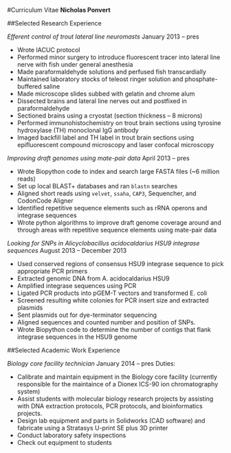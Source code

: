 #Curriculum Vitae
**Nicholas Ponvert**

##Selected Research Experience

*Efferent control of trout lateral line neuromasts*
January 2013 – pres

* Wrote IACUC protocol
* Performed minor surgery to introduce fluorescent tracer into lateral line nerve with fish under general anesthesia
* Made paraformaldehyde solutions and perfused fish transcardially
* Maintained laboratory stocks of teleost ringer solution and phosphate-buffered saline
* Made microscope slides subbed with gelatin and chrome alum
* Dissected brains and lateral line nerves out and postfixed in paraformaldehyde
* Sectioned brains using a cryostat (section thickness – 8 microns)
* Performed immunohistochemistry on trout brain sections using tyrosine hydroxylase (TH) monoclonal IgG antibody
* Imaged backfill label and TH label in trout brain sections using epifluorescent compound microscopy and laser confocal microscopy


*Improving draft genomes using mate-pair data*
April 2013 – pres

* Wrote Biopython code to index and search large FASTA files (~6 million reads)
* Set up local BLAST+ databases and ran `blastn` searches
* Aligned short reads using `velvet`, `ssaha`, `CAP3`, Sequencher, and CodonCode Aligner
* Identified repetitive sequence elements such as rRNA operons and integrase sequences
* Wrote python algorithms to improve draft genome coverage around and through areas with repetitive sequence elements using mate-pair data

*Looking for SNPs in Alicyclobacillus acidocaldarius HSU9 integrase sequences*
August 2013 – December 2013

* Used conserved regions of consensus HSU9 integrase sequence to pick appropriate PCR primers
* Extracted genomic DNA from A. acidocaldarius HSU9
* Amplified integrase sequences using PCR
* Ligated PCR products into pGEM-T vectors and transformed E. coli
* Screened resulting white colonies for PCR insert size and extracted plasmids
* Sent plasmids out for dye-terminator sequencing
* Aligned sequences and counted number and position of SNPs.
* Wrote Biopython code to determine the number of contigs that flank integrase sequences in the HSU9 genome

##Selected Academic Work Experience

*Biology core facility technician* 
January 2014 – pres
Duties:

* Calibrate and maintain equipment in the Biology core facility (currently responsible for the maintaince of a Dionex ICS-90 ion chromatography system)
* Assist students with molecular biology research projects by assisting with DNA extraction protocols, PCR protocols, and bioinformatics projects.
* Design lab equipment and parts in Solidworks (CAD software) and fabricate using a Stratasys U-print SE plus 3D printer
* Conduct laboratory safety inspections
* Check out equipment to students

